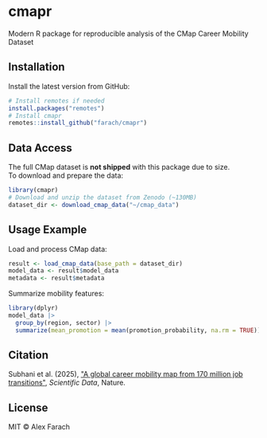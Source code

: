 # cmapr

Modern R package for reproducible analysis of the CMap Career Mobility Dataset

## Installation

Install the latest version from GitHub:

```r
# Install remotes if needed
install.packages("remotes")
# Install cmapr
remotes::install_github("farach/cmapr")
```

## Data Access

The full CMap dataset is **not shipped** with this package due to size.  
To download and prepare the data:

```r
library(cmapr)
# Download and unzip the dataset from Zenodo (~130MB)
dataset_dir <- download_cmap_data("~/cmap_data")
```

## Usage Example

Load and process CMap data:

```r
result <- load_cmap_data(base_path = dataset_dir)
model_data <- result$model_data
metadata <- result$metadata
```

Summarize mobility features:

```r
library(dplyr)
model_data |> 
  group_by(region, sector) |> 
  summarize(mean_promotion = mean(promotion_probability, na.rm = TRUE))
```

## Citation

Subhani et al. (2025), ["A global career mobility map from 170 million job transitions"](https://www.nature.com/articles/s41597-025-05526-3), *Scientific Data*, Nature.

## License

MIT © Alex Farach
